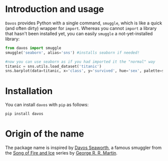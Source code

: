 # Introduction and usage

`Davos` provides Python with a single command, `smuggle`, which is like a quick (and often dirty) wrapper for `import`.  Whereas you cannot `import` a library that hasn't been installed yet, you can easily `smuggle` a not-yet-installed library:

```python
from davos import smuggle
smuggle('seaborn', alias='sns') #installs seaborn if needed!

#now you can use seaborn as if you had imported it the "normal" way
titanic = sns.utils.load_dataset('titanic')
sns.barplot(data=titanic, x='class', y='survived', hue='sex', palette=sns.light_palette('seagreen'))
```
# Installation

You can install `davos` with `pip` as follows:

```bash
pip install davos
```

# Origin of the name

The package name is inspired by [Davos Seaworth](https://gameofthrones.fandom.com/wiki/Davos_Seaworth), a famous smuggler from the [Song of Fire and Ice](https://en.wikipedia.org/wiki/A_Song_of_Ice_and_Fire) series by [George R. R. Martin](https://en.wikipedia.org/wiki/George_R._R._Martin).
